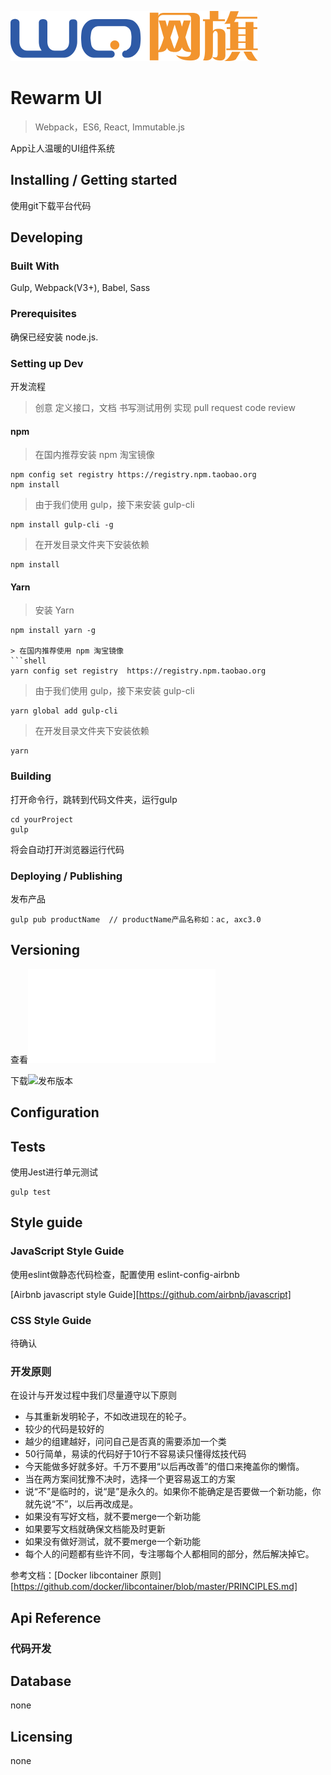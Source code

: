 ![Logo](src/assets/images/logo.png)

# Rewarm UI
> Webpack，ES6, React, Immutable.js

App让人温暖的UI组件系统

## Installing / Getting started
使用git下载平台代码

## Developing

### Built With
Gulp, Webpack(V3+), Babel, Sass

### Prerequisites
确保已经安装 node.js.

### Setting up Dev
开发流程
> 创意
> 定义接口，文档
> 书写测试用例
> 实现
> pull request
> code review

#### npm
> 在国内推荐安装 npm 淘宝镜像
```shell
npm config set registry https://registry.npm.taobao.org
npm install
```
> 由于我们使用 gulp，接下来安装 gulp-cli
```shell
npm install gulp-cli -g
```

> 在开发目录文件夹下安装依赖
```shell
npm install
```

#### Yarn
> 安装 Yarn
```shell
npm install yarn -g

> 在国内推荐使用 npm 淘宝镜像
```shell
yarn config set registry  https://registry.npm.taobao.org
``` 

> 由于我们使用 gulp，接下来安装 gulp-cli 
```shell
yarn global add gulp-cli
```

> 在开发目录文件夹下安装依赖
```shell
yarn
```

### Building
打开命令行，跳转到代码文件夹，运行gulp
```shell
cd yourProject
gulp
```
将会自动打开浏览器运行代码

### Deploying / Publishing
发布产品
```shell
gulp pub productName  // productName产品名称如：ac, axc3.0
```

## Versioning
查看![版本修改记录](CHANGELOG.md)

下载![发布版本](/releases)

## Configuration

## Tests
使用Jest进行单元测试
```shell
gulp test
```

## Style guide

### JavaScript Style Guide
使用eslint做静态代码检查，配置使用 eslint-config-airbnb

[Airbnb javascript style Guide][https://github.com/airbnb/javascript]

### CSS Style Guide 
待确认

### 开发原则
在设计与开发过程中我们尽量遵守以下原则

* 与其重新发明轮子，不如改进现在的轮子。
* 较少的代码是较好的
* 越少的组建越好，问问自己是否真的需要添加一个类
* 50行简单，易读的代码好于10行不容易读只懂得炫技代码
* 今天能做多好就多好。千万不要用“以后再改善”的借口来掩盖你的懒惰。
* 当在两方案间犹豫不决时，选择一个更容易返工的方案
* 说“不”是临时的，说“是”是永久的。如果你不能确定是否要做一个新功能，你就先说“不”，以后再改成是。
* 如果没有写好文档，就不要merge一个新功能
* 如果要写文档就确保文档能及时更新
* 如果没有做好测试，就不要merge一个新功能
* 每个人的问题都有些许不同，专注哪每个人都相同的部分，然后解决掉它。

参考文档：[Docker libcontainer 原则][https://github.com/docker/libcontainer/blob/master/PRINCIPLES.md]

## Api Reference
### 代码开发

## Database
none

## Licensing
none

